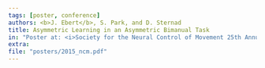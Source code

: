 ```yaml
---
tags: [poster, conference]
authors: <b>J. Ebert</b>, S. Park, and D. Sternad
title: Asymmetric Learning in an Asymmetric Bimanual Task
in: "Poster at: <i>Society for the Neural Control of Movement 25th Annual Meeting, Charleston, SC, April 20–24, 2015</i>"
extra:
file: "posters/2015_ncm.pdf"
---
```

